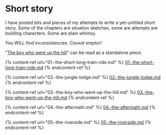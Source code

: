 # Short story

I have posted bits and pieces of my attempts to write a yet-untitled short story. Some of the chapters are situation sketches, some are attempts are building characters. Some are plain whimsy.

You WILL find inconsistencies. _Caveat emptor!_

"[The boy who went up the hill](03.-the-boy-who-went-up-the-hill.md)" can be read as a standalone piece.



{% content-ref url="01.-the-short-long-train-ride.md" %}
[01.-the-short-long-train-ride.md](01.-the-short-long-train-ride.md)
{% endcontent-ref %}

{% content-ref url="02.-the-jungle-lodge.md" %}
[02.-the-jungle-lodge.md](02.-the-jungle-lodge.md)
{% endcontent-ref %}

{% content-ref url="03.-the-boy-who-went-up-the-hill.md" %}
[03.-the-boy-who-went-up-the-hill.md](03.-the-boy-who-went-up-the-hill.md)
{% endcontent-ref %}

{% content-ref url="04.-the-aftermath.md" %}
[04.-the-aftermath.md](04.-the-aftermath.md)
{% endcontent-ref %}

{% content-ref url="05.-the-riverside.md" %}
[05.-the-riverside.md](05.-the-riverside.md)
{% endcontent-ref %}
